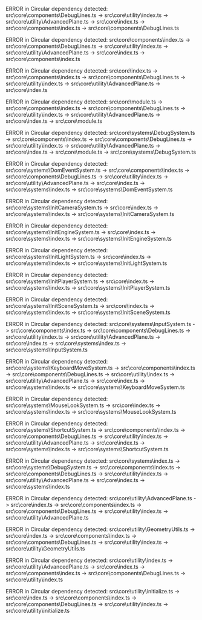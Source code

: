 ERROR in Circular dependency detected:
src\core\components\DebugLines.ts -> src\core\utility\index.ts -> src\core\utility\AdvancedPlane.ts -> src\core\index.ts -> src\core\components\index.ts -> src\core\components\DebugLines.ts

ERROR in Circular dependency detected:
src\core\components\index.ts -> src\core\components\DebugLines.ts -> src\core\utility\index.ts -> src\core\utility\AdvancedPlane.ts -> src\core\index.ts -> src\core\components\index.ts

ERROR in Circular dependency detected:
src\core\index.ts -> src\core\components\index.ts -> src\core\components\DebugLines.ts -> src\core\utility\index.ts -> src\core\utility\AdvancedPlane.ts -> src\core\index.ts

ERROR in Circular dependency detected:
src\core\module.ts -> src\core\components\index.ts -> src\core\components\DebugLines.ts -> src\core\utility\index.ts -> src\core\utility\AdvancedPlane.ts -> src\core\index.ts -> src\core\module.ts

ERROR in Circular dependency detected:
src\core\systems\DebugSystem.ts -> src\core\components\index.ts -> src\core\components\DebugLines.ts -> src\core\utility\index.ts -> src\core\utility\AdvancedPlane.ts -> src\core\index.ts -> src\core\module.ts -> src\core\systems\DebugSystem.ts

ERROR in Circular dependency detected:
src\core\systems\DomEventSystem.ts -> src\core\components\index.ts -> src\core\components\DebugLines.ts -> src\core\utility\index.ts -> src\core\utility\AdvancedPlane.ts -> src\core\index.ts -> src\core\systems\index.ts -> src\core\systems\DomEventSystem.ts

ERROR in Circular dependency detected:
src\core\systems\InitCameraSystem.ts -> src\core\index.ts -> src\core\systems\index.ts -> src\core\systems\InitCameraSystem.ts

ERROR in Circular dependency detected:
src\core\systems\InitEngineSystem.ts -> src\core\index.ts -> src\core\systems\index.ts -> src\core\systems\InitEngineSystem.ts

ERROR in Circular dependency detected:
src\core\systems\InitLightSystem.ts -> src\core\index.ts -> src\core\systems\index.ts -> src\core\systems\InitLightSystem.ts

ERROR in Circular dependency detected:
src\core\systems\InitPlayerSystem.ts -> src\core\index.ts -> src\core\systems\index.ts -> src\core\systems\InitPlayerSystem.ts

ERROR in Circular dependency detected:
src\core\systems\InitSceneSystem.ts -> src\core\index.ts -> src\core\systems\index.ts -> src\core\systems\InitSceneSystem.ts

ERROR in Circular dependency detected:
src\core\systems\InputSystem.ts -> src\core\components\index.ts -> src\core\components\DebugLines.ts -> src\core\utility\index.ts -> src\core\utility\AdvancedPlane.ts -> src\core\index.ts -> src\core\systems\index.ts -> src\core\systems\InputSystem.ts

ERROR in Circular dependency detected:
src\core\systems\KeyboardMoveSystem.ts -> src\core\components\index.ts -> src\core\components\DebugLines.ts -> src\core\utility\index.ts -> src\core\utility\AdvancedPlane.ts -> src\core\index.ts -> src\core\systems\index.ts -> src\core\systems\KeyboardMoveSystem.ts

ERROR in Circular dependency detected:
src\core\systems\MouseLookSystem.ts -> src\core\index.ts -> src\core\systems\index.ts -> src\core\systems\MouseLookSystem.ts

ERROR in Circular dependency detected:
src\core\systems\ShortcutSystem.ts -> src\core\components\index.ts -> src\core\components\DebugLines.ts -> src\core\utility\index.ts -> src\core\utility\AdvancedPlane.ts -> src\core\index.ts -> src\core\systems\index.ts -> src\core\systems\ShortcutSystem.ts

ERROR in Circular dependency detected:
src\core\systems\index.ts -> src\core\systems\DebugSystem.ts -> src\core\components\index.ts -> src\core\components\DebugLines.ts -> src\core\utility\index.ts -> src\core\utility\AdvancedPlane.ts -> src\core\index.ts -> src\core\systems\index.ts

ERROR in Circular dependency detected:
src\core\utility\AdvancedPlane.ts -> src\core\index.ts -> src\core\components\index.ts -> src\core\components\DebugLines.ts -> src\core\utility\index.ts -> src\core\utility\AdvancedPlane.ts

ERROR in Circular dependency detected:
src\core\utility\GeometryUtils.ts -> src\core\index.ts -> src\core\components\index.ts -> src\core\components\DebugLines.ts -> src\core\utility\index.ts -> src\core\utility\GeometryUtils.ts

ERROR in Circular dependency detected:
src\core\utility\index.ts -> src\core\utility\AdvancedPlane.ts -> src\core\index.ts -> src\core\components\index.ts -> src\core\components\DebugLines.ts -> src\core\utility\index.ts

ERROR in Circular dependency detected:
src\core\utility\initialize.ts -> src\core\index.ts -> src\core\components\index.ts -> src\core\components\DebugLines.ts -> src\core\utility\index.ts -> src\core\utility\initialize.ts